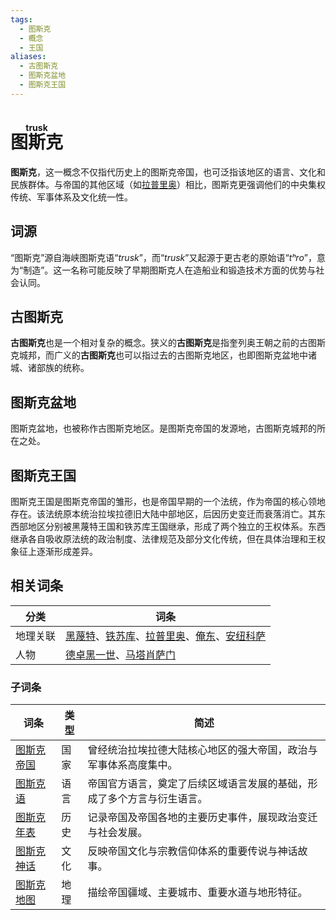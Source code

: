 ```yaml
---
tags:
  - 图斯克
  - 概念
  - 王国
aliases:
  - 古图斯克
  - 图斯克盆地
  - 图斯克王国
---
```

# <ruby>图斯克<rt>trusk</rt></ruby>

**图斯克**，这一概念不仅指代历史上的图斯克帝国，也可泛指该地区的语言、文化和民族群体。与帝国的其他区域（如[拉普里奥](拉普里奥.md)）相比，图斯克更强调他们的中央集权传统、军事体系及文化统一性。

## 词源

“图斯克”源自海峡图斯克语“*trusk*”，而“*trusk*”又起源于更古老的原始语“*tʰro*”，意为“制造”。这一名称可能反映了早期图斯克人在造船业和锻造技术方面的优势与社会认同。

## 古图斯克

**古图斯克**也是一个相对复杂的概念。狭义的**古图斯克**是指奎列奥王朝之前的古图斯克城邦，而广义的**古图斯克**也可以指过去的古图斯克地区，也即图斯克盆地中诸城、诸部族的统称。

## 图斯克盆地

图斯克盆地，也被称作古图斯克地区。是图斯克帝国的发源地，古图斯克城邦的所在之处。

## 图斯克王国

图斯克王国是图斯克帝国的雏形，也是帝国早期的一个法统，作为帝国的核心领地存在。该法统原本统治拉埃拉德旧大陆中部地区，后因历史变迁而衰落消亡。其东西部地区分别被黑蔑特王国和铁苏库王国继承，形成了两个独立的王权体系。东西继承各自吸收原法统的政治制度、法律规范及部分文化传统，但在具体治理和王权象征上逐渐形成差异。

## 相关词条

| 分类   | 词条                                                                                                  |
| ---- | --------------------------------------------------------------------------------------------------- |
| 地理关联 | [黑蔑特](黑蔑特.md)、[铁苏库](铁苏库.md)、[拉普里奥](拉普里奥.md)、[俺东](../区域/图斯克/俺东.md)、[安纽科萨](../区域/图斯克/安纽科萨.md) |
| 人物   | [德卓黑一世](../人物/铁苏库/德卓黑一世.md)、[马塔肖萨门](马塔肖萨门.md)                                                   |


### 子词条


| 词条                | 类型  | 简述                                  |
| ----------------- | --- | ----------------------------------- |
| [图斯克帝国](../国家与王朝/图斯克帝国.md) | 国家  | 曾经统治拉埃拉德大陆核心地区的强大帝国，政治与军事体系高度集中。    |
| [图斯克语](../语言/图斯克/图斯克语.md)   | 语言  | 帝国官方语言，奠定了后续区域语言发展的基础，形成了多个方言与衍生语言。 |
| [图斯克年表](../历史/图斯克年表.md) | 历史  | 记录帝国及帝国各地的主要历史事件，展现政治变迁与社会发展。       |
| [图斯克神话](../文学/图斯克神话.md)| 文化  | 反映帝国文化与宗教信仰体系的重要传说与神话故事。            |
| [图斯克地图](../区域/图斯克/图斯克地图.md) | 地理  | 描绘帝国疆域、主要城市、重要水道与地形特征。              |

